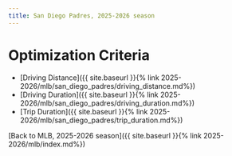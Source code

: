 ```yaml
---
title: San Diego Padres, 2025-2026 season
---
```


# Optimization Criteria
- [Driving Distance]({{ site.baseurl }}{% link 2025-2026/mlb/san_diego_padres/driving_distance.md%})
- [Driving Duration]({{ site.baseurl }}{% link 2025-2026/mlb/san_diego_padres/driving_duration.md%})
- [Trip Duration]({{ site.baseurl }}{% link 2025-2026/mlb/san_diego_padres/trip_duration.md%})

[Back to MLB, 2025-2026 season]({{ site.baseurl }}{% link 2025-2026/mlb/index.md%})
